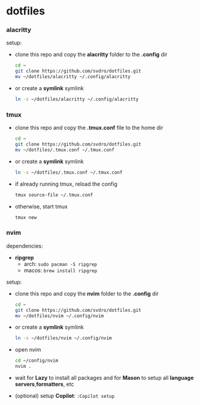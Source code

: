 # dotfiles

### alacritty

setup:

- clone this repo and copy the **alacritty** folder to the **.config** dir

  ```bash
  cd ~
  git clone https://github.com/svdro/dotfiles.git
  mv ~/dotfiles/alacritty ~/.config/alacritty
  ```

- or create a **symlink** symlink

  ```bash
  ln -s ~/dotfiles/alacritty ~/.config/alacritty
  ```

### tmux

- clone this repo and copy the **.tmux.conf** file to the home dir
  ```bash
  cd ~
  git clone https://github.com/svdro/dotfiles.git
  mv ~/dotfiles/.tmux.conf ~/.tmux.conf
  ```
- or create a **symlink** symlink

  ```bash
  ln -s ~/dotfiles/.tmux.conf ~/.tmux.conf
  ```

- if already running tmux, reload the config

  ```bash
  tmux source-file ~/.tmux.conf
  ```

- otherwise, start tmux
  ```bash
  tmux new
  ```

### nvim

dependencies:

- **ripgrep**
  - arch: `sudo pacman -S ripgrep`
  - macos: `brew install ripgrep`

setup:

- clone this repo and copy the **nvim** folder to the **.config** dir

  ```bash
  cd ~
  git clone https://github.com/svdro/dotfiles.git
  mv ~/dotfiles/nvim ~/.config/nvim
  ```

- or create a **symlink** symlink

  ```bash
  ln -s ~/dotfiles/nvim ~/.config/nvim
  ```

- open nvim

  ```bash
  cd ~/config/nvim
  nvim .
  ```

- wait for **Lazy** to install all packages and for **Mason** to setup all **language servers**,**formatters**, etc
- (optional) setup **Copilot**: `:Copilot setup`
